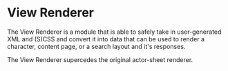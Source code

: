 # View Renderer
The View Renderer is a module that is able to safely take in user-generated XML and (S)CSS and convert it into data that can be used to render a character, content page, or a search layout and it's responses.

The View Renderer supercedes the original actor-sheet renderer.